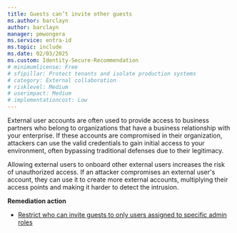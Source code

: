 ```yaml
---
title: Guests can’t invite other guests
ms.author: barclayn
author: barclayn
manager: pmwongera
ms.service: entra-id
ms.topic: include
ms.date: 02/03/2025
ms.custom: Identity-Secure-Recommendation
# minimumlicense: Free
# sfipillar: Protect tenants and isolate production systems
# category: External collaboration
# risklevel: Medium
# userimpact: Medium
# implementationcost: Low
---
```

External user accounts are often used to provide access to business partners who belong to organizations that have a business relationship with your enterprise. If these accounts are compromised in their organization, attackers can use the valid credentials to gain initial access to your environment, often bypassing traditional defenses due to their legitimacy.  

Allowing external users to onboard other external users increases the risk of unauthorized access. If an attacker compromises an external user's account, they can use it to create more external accounts, multiplying their access points and making it harder to detect the intrusion.

**Remediation action**

- [Restrict who can invite guests to only users assigned to specific admin roles](/entra/external-id/external-collaboration-settings-configure#to-configure-guest-invite-settings)
